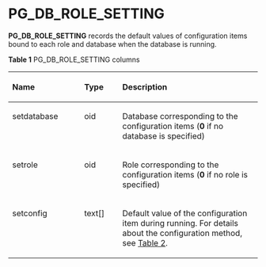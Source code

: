 # PG\_DB\_ROLE\_SETTING<a name="EN-US_TOPIC_0289900360"></a>

**PG\_DB\_ROLE\_SETTING**  records the default values of configuration items bound to each role and database when the database is running.

**Table  1**  PG\_DB\_ROLE\_SETTING columns

<a name="en-us_topic_0283136855_en-us_topic_0237122282_en-us_topic_0059779021_tef5c482abadd48948fb83116dc7c4eb5"></a>
<table><thead align="left"><tr id="en-us_topic_0283136855_en-us_topic_0237122282_en-us_topic_0059779021_r73864329e7f94a15b4d19009ac562ce2"><th class="cellrowborder" valign="top" width="28.87%" id="mcps1.2.4.1.1"><p id="en-us_topic_0283136855_en-us_topic_0237122282_en-us_topic_0059779021_ad2a4bdfaa43c4c5fa65727d5752c3479"><a name="en-us_topic_0283136855_en-us_topic_0237122282_en-us_topic_0059779021_ad2a4bdfaa43c4c5fa65727d5752c3479"></a><a name="en-us_topic_0283136855_en-us_topic_0237122282_en-us_topic_0059779021_ad2a4bdfaa43c4c5fa65727d5752c3479"></a>Name</p>
</th>
<th class="cellrowborder" valign="top" width="15.290000000000001%" id="mcps1.2.4.1.2"><p id="en-us_topic_0283136855_en-us_topic_0237122282_en-us_topic_0059779021_acec7305944ba45008d255cfa572d873a"><a name="en-us_topic_0283136855_en-us_topic_0237122282_en-us_topic_0059779021_acec7305944ba45008d255cfa572d873a"></a><a name="en-us_topic_0283136855_en-us_topic_0237122282_en-us_topic_0059779021_acec7305944ba45008d255cfa572d873a"></a>Type</p>
</th>
<th class="cellrowborder" valign="top" width="55.84%" id="mcps1.2.4.1.3"><p id="en-us_topic_0283136855_en-us_topic_0237122282_en-us_topic_0059779021_aee2b391439b1418b88409915418b318e"><a name="en-us_topic_0283136855_en-us_topic_0237122282_en-us_topic_0059779021_aee2b391439b1418b88409915418b318e"></a><a name="en-us_topic_0283136855_en-us_topic_0237122282_en-us_topic_0059779021_aee2b391439b1418b88409915418b318e"></a>Description</p>
</th>
</tr>
</thead>
<tbody><tr id="en-us_topic_0283136855_en-us_topic_0237122282_en-us_topic_0059779021_rd93aff603d24441c9d979030e1800175"><td class="cellrowborder" valign="top" width="28.87%" headers="mcps1.2.4.1.1 "><p id="en-us_topic_0283136855_en-us_topic_0237122282_en-us_topic_0059779021_a39bcf9082f924eb09d1a91e6489d8ec7"><a name="en-us_topic_0283136855_en-us_topic_0237122282_en-us_topic_0059779021_a39bcf9082f924eb09d1a91e6489d8ec7"></a><a name="en-us_topic_0283136855_en-us_topic_0237122282_en-us_topic_0059779021_a39bcf9082f924eb09d1a91e6489d8ec7"></a>setdatabase</p>
</td>
<td class="cellrowborder" valign="top" width="15.290000000000001%" headers="mcps1.2.4.1.2 "><p id="en-us_topic_0283136855_en-us_topic_0237122282_en-us_topic_0059779021_acbbd499fd165425cad8b1c5c83451bee"><a name="en-us_topic_0283136855_en-us_topic_0237122282_en-us_topic_0059779021_acbbd499fd165425cad8b1c5c83451bee"></a><a name="en-us_topic_0283136855_en-us_topic_0237122282_en-us_topic_0059779021_acbbd499fd165425cad8b1c5c83451bee"></a>oid</p>
</td>
<td class="cellrowborder" valign="top" width="55.84%" headers="mcps1.2.4.1.3 "><p id="en-us_topic_0283136855_en-us_topic_0237122282_en-us_topic_0059779021_aafcec107fbd6419fb8e5589d19051748"><a name="en-us_topic_0283136855_en-us_topic_0237122282_en-us_topic_0059779021_aafcec107fbd6419fb8e5589d19051748"></a><a name="en-us_topic_0283136855_en-us_topic_0237122282_en-us_topic_0059779021_aafcec107fbd6419fb8e5589d19051748"></a>Database corresponding to the configuration items (<strong id="en-us_topic_0237122282_b842352706193752"><a name="en-us_topic_0237122282_b842352706193752"></a><a name="en-us_topic_0237122282_b842352706193752"></a>0</strong> if no database is specified)</p>
</td>
</tr>
<tr id="en-us_topic_0283136855_en-us_topic_0237122282_en-us_topic_0059779021_r7e699b42a4f2452f864832b7ccffd37f"><td class="cellrowborder" valign="top" width="28.87%" headers="mcps1.2.4.1.1 "><p id="en-us_topic_0283136855_en-us_topic_0237122282_en-us_topic_0059779021_a319b4bca0123409a81523d4486a2ab2f"><a name="en-us_topic_0283136855_en-us_topic_0237122282_en-us_topic_0059779021_a319b4bca0123409a81523d4486a2ab2f"></a><a name="en-us_topic_0283136855_en-us_topic_0237122282_en-us_topic_0059779021_a319b4bca0123409a81523d4486a2ab2f"></a>setrole</p>
</td>
<td class="cellrowborder" valign="top" width="15.290000000000001%" headers="mcps1.2.4.1.2 "><p id="en-us_topic_0283136855_en-us_topic_0237122282_en-us_topic_0059779021_a59f427f83b77432e9e9c2fb52da26b0f"><a name="en-us_topic_0283136855_en-us_topic_0237122282_en-us_topic_0059779021_a59f427f83b77432e9e9c2fb52da26b0f"></a><a name="en-us_topic_0283136855_en-us_topic_0237122282_en-us_topic_0059779021_a59f427f83b77432e9e9c2fb52da26b0f"></a>oid</p>
</td>
<td class="cellrowborder" valign="top" width="55.84%" headers="mcps1.2.4.1.3 "><p id="en-us_topic_0283136855_en-us_topic_0237122282_en-us_topic_0059779021_afffce7fffbdb47b1a005269360af09dd"><a name="en-us_topic_0283136855_en-us_topic_0237122282_en-us_topic_0059779021_afffce7fffbdb47b1a005269360af09dd"></a><a name="en-us_topic_0283136855_en-us_topic_0237122282_en-us_topic_0059779021_afffce7fffbdb47b1a005269360af09dd"></a>Role corresponding to the configuration items (<strong id="en-us_topic_0237122282_b842352706193756"><a name="en-us_topic_0237122282_b842352706193756"></a><a name="en-us_topic_0237122282_b842352706193756"></a>0</strong> if no role is specified)</p>
</td>
</tr>
<tr id="en-us_topic_0283136855_en-us_topic_0237122282_en-us_topic_0059779021_r255120126aba4bfd818d009e8c312827"><td class="cellrowborder" valign="top" width="28.87%" headers="mcps1.2.4.1.1 "><p id="en-us_topic_0283136855_en-us_topic_0237122282_en-us_topic_0059779021_a191e5e58d2ec4c51ab94d3f12cc58ded"><a name="en-us_topic_0283136855_en-us_topic_0237122282_en-us_topic_0059779021_a191e5e58d2ec4c51ab94d3f12cc58ded"></a><a name="en-us_topic_0283136855_en-us_topic_0237122282_en-us_topic_0059779021_a191e5e58d2ec4c51ab94d3f12cc58ded"></a>setconfig</p>
</td>
<td class="cellrowborder" valign="top" width="15.290000000000001%" headers="mcps1.2.4.1.2 "><p id="en-us_topic_0283136855_en-us_topic_0237122282_en-us_topic_0059779021_aef4695b9508045559fba4aa016aad1a2"><a name="en-us_topic_0283136855_en-us_topic_0237122282_en-us_topic_0059779021_aef4695b9508045559fba4aa016aad1a2"></a><a name="en-us_topic_0283136855_en-us_topic_0237122282_en-us_topic_0059779021_aef4695b9508045559fba4aa016aad1a2"></a>text[]</p>
</td>
<td class="cellrowborder" valign="top" width="55.84%" headers="mcps1.2.4.1.3 "><p id="en-us_topic_0283136855_en-us_topic_0237122282_en-us_topic_0059779021_ae64fd124cc7d43149561ac0aac00393a"><a name="en-us_topic_0283136855_en-us_topic_0237122282_en-us_topic_0059779021_ae64fd124cc7d43149561ac0aac00393a"></a><a name="en-us_topic_0283136855_en-us_topic_0237122282_en-us_topic_0059779021_ae64fd124cc7d43149561ac0aac00393a"></a>Default value of the configuration item during running. For details about the configuration method, see <a href="en-us_topic_0289899927.md#en-us_topic_0283137176_en-us_topic_0237121562_en-us_topic_0059777490_t290c8f15953843db8d8e53d867cd893d">Table 2</a>.</p>
</td>
</tr>
</tbody>
</table>

